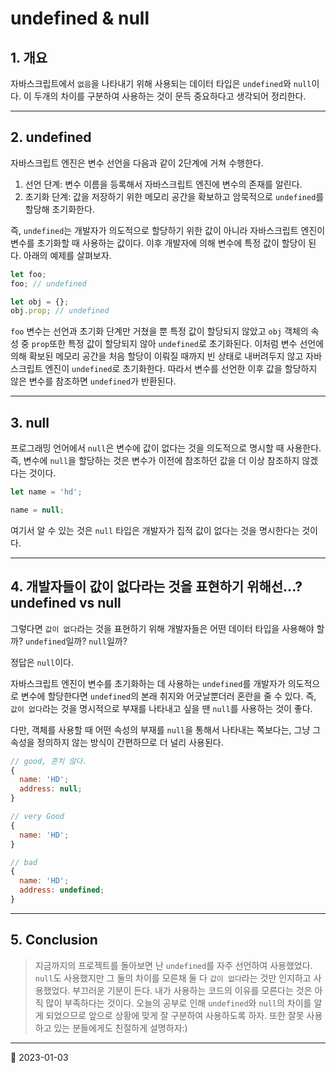 # undefined & null

## 1. 개요

자바스크립트에서 `없음`을 나타내기 위해 사용되는 데이터 타입은 `undefined`와 `null`이다. 이 두개의 차이를 구분하여 사용하는 것이 문득 중요하다고 생각되어 정리한다.

---

## 2. undefined

자바스크립트 엔진은 변수 선언을 다음과 같이 2단계에 거쳐 수행한다.

1. 선언 단계: 변수 이름을 등록해서 자바스크립트 엔진에 변수의 존재를 알린다.
2. 초기화 단계: 값을 저장하기 위한 메모리 공간을 확보하고 암묵적으로 `undefined`를 할당해 초기화한다.

즉, `undefined`는 개발자가 의도적으로 할당하기 위한 값이 아니라 자바스크립트 엔진이 변수를 초기화할 때 사용하는 값이다. 이후 개발자에 의해 변수에 특정 값이 할당이 된다. 아래의 예제를 살펴보자.

```javascript
let foo;
foo; // undefined

let obj = {};
obj.prop; // undefined
```

`foo` 변수는 선언과 초기화 단계만 거쳤을 뿐 특정 값이 할당되지 않았고 `obj` 객체의 속성 중 `prop`또한 특정 값이 할당되지 않아 `undefined`로 초기화된다. 이처럼 변수 선언에 의해 확보된 메모리 공간을 처음 할당이 이뤄질 때까지 빈 상태로 내버려두지 않고 자바스크립트 엔진이 `undefined`로 초기화한다. 따라서 변수를 선언한 이후 값을 할당하지 않은 변수를 참조하면 `undefined`가 반환된다.

---

## 3. null

프로그래밍 언어에서 `null`은 변수에 값이 없다는 것을 의도적으로 명시할 때 사용한다. 즉, 변수에 `null`을 할당하는 것은 변수가 이전에 참조하던 값을 더 이상 참조하지 않겠다는 것이다.

```javascript
let name = 'hd';

name = null;
```

여기서 알 수 있는 것은 `null` 타입은 개발자가 집적 값이 없다는 것을 명시한다는 것이다.

---

## 4. 개발자들이 값이 없다라는 것을 표현하기 위해선...? undefined vs null

그렇다면 `값이 없다`라는 것을 표현하기 위해 개발자들은 어떤 데이터 타입을 사용해야 할까? `undefined`일까? `null`일까?

정답은 `null`이다.

자바스크립트 엔진이 변수를 초기화하는 데 사용하는 `undefined`를 개발자가 의도적으로 변수에 할당한다면 `undefined`의 본래 취지와 어긋날뿐더러 혼란을 줄 수 있다. 즉, `값이 없다`라는 것을 명시적으로 부재를 나타내고 싶을 땐 `null`를 사용하는 것이 좋다.

다만, 객체를 사용할 때 어떤 속성의 부재를 `null`을 통해서 나타내는 쪽보다는, 그냥 그 속성을 정의하지 않는 방식이 간편하므로 더 널리 사용된다.

```javascript
// good, 흔치 않다.
{
  name: 'HD';
  address: null;
}

// very Good
{
  name: 'HD';
}

// bad
{
  name: 'HD';
  address: undefined;
}
```

---

## 5. Conclusion

> 지금까지의 프로젝트를 돌아보면 난 `undefined`를 자주 선언하여 사용했었다. `null`도 사용했지만 그 둘의 차이를 모른채 둘 다 `값이 없다`라는 것만 인지하고 사용했었다. 부끄러운 기분이 든다. 내가 사용하는 코드의 이유를 모른다는 것은 아직 많이 부족하다는 것이다. 오늘의 공부로 인해 `undefined`와 `null`의 차이를 알게 되었으므로 앞으로 상황에 맞게 잘 구분하여 사용하도록 하자. 또한 잘못 사용하고 있는 분들에게도 친절하게 설명하자:)

---

📅 2023-01-03
